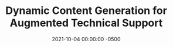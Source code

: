 ---
layout: post
title: "Dynamic Content Generation for Augmented Technical Support"
authors: "Sinem Güven Kaya; Bing Zhou; Rohan R. Arora; Noah Zheutlin; Gerard Vanloo; Elif K. Eyigoz" 
date: 2021-10-04 00:00:00 -0500
venue: "2021 IEEE International Symposium on Mixed and Augmented Reality Adjunct (ISMAR-Adjunct)"
access_url: "https://ieeexplore.ieee.org/document/9585790"
categories: augmented-reality
---